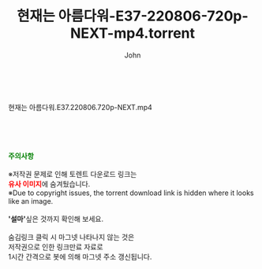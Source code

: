 ﻿---
layout: post
title:  "현재는 아름다워-E37-220806-720p-NEXT-mp4.torrent"
author: John
categories: [ 드라마 ]
tags: [  ]
image:  
description: "현재는 아름다워-E37-220806-720p-NEXT-mp4 torrent 정보 공유"
toc: true
toc_sticky: true
---

<br>
<div class="view-img">
<a class="view_image" href="https://torrentmobile60.com/bbs/view_image.php?fn=%2Fdata%2Ffile%2Fdrama%2F3735182707_ZYqi9ptg_b75eca66860a1e0b713a6f769d95f6eaf11ae134.jpg" target="_blank"><img alt="" class="img-tag" content="https://torrentmobile60.com/data/file/drama/3735182707_ZYqi9ptg_b75eca66860a1e0b713a6f769d95f6eaf11ae134.jpg" itemprop="image" src="https://torrentmobile60.com/data/file/drama/3735182707_ZYqi9ptg_b75eca66860a1e0b713a6f769d95f6eaf11ae134.jpg"/></a></div><div class="view-content" itemprop="description">
<p>현재는 아름다워.E37.220806.720p-NEXT.mp4<br/></p> </div>
    
<br><br><br>
<p data-ke-size="size16"><b><span style="color: green;">주의사항</span></b><br /><br />※저작권 문제로 인해 토렌트 다운로드 링크는<br /><b><span style="color: red;">유사 이미지</span></b>에 숨겨뒀습니다.<br />※Due to copyright issues, the torrent download link is hidden where it looks like an image.<br /><br /><b>'설마'</b>싶은 것까지 확인해 보세요.<br /><br />숨김링크 클릭 시 마그넷 나타나지 않는 것은<br />저작권으로 인한 링크만료 자료로<br />1시간 간격으로 봇에 의해 마그넷 주소 갱신됩니다.</p>
